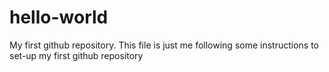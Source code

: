 # hello-world
My first github repository.
This file is just me following some instructions to set-up my first github repository
